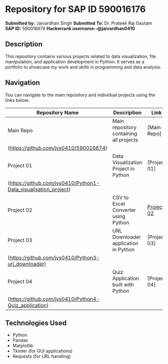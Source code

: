 # Repository for SAP ID 590016176

**Submitted by:** Jaivardhan Singh
**Submitted To:** Dr. Prateek Raj Gautam  
**SAP ID:** 590016674
**Hackerrank username:-@jaivardhan0410**

## Description
This repository contains various projects related to data visualization, file manipulation, and application development in Python. It serves as a portfolio to showcase my work and skills in programming and data analysis.

## Navigation
You can navigate to the main repository and individual projects using the links below:

| Repository Name | Description                                         | Link                                                       |
|------------------|-----------------------------------------------------|-----------------------------------------------------------|
| Main Repo        | Main repository containing all projects             | [Main Repo]
(https://github.com/jvs0410/590016674) |
| Project 01       | Data Visualization Project in Python                | [Project 01]
(https://github.com/jvs0410/Python1-Data_visualisation_project) |
| Project 02       | CSV to Excel Converter using Python                 | [Project 02](https://github.com/jvs0410/Python2_CSV_to_Excel) |
| Project 03       | URL Downloader application in Python                 | [Project 03]
(https://github.com/jvs0410/Python3-url_downloader) |
| Project 04       | Quiz Application built with Python                  | [Project 04]
(https://github.com/jvs0410/Python4-Quiz_application) |

## Technologies Used
- Python
- Pandas
- Matplotlib
- Tkinter (for GUI applications)
- Requests (for URL handling)



